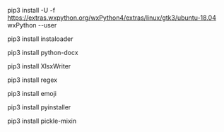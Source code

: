 pip3 install -U     -f https://extras.wxpython.org/wxPython4/extras/linux/gtk3/ubuntu-18.04 wxPython --user

pip3 install instaloader

pip3 install python-docx

pip3 install XlsxWriter

pip3 install regex

pip3 install emoji

pip3 install pyinstaller

pip3 install pickle-mixin